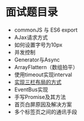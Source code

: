 # 面试题目录
- commonJS 与 ES6 export
- AJax请求方式
- 如何设置字号为10px
- 并发控制
- Generator与Async
- ArrayFlattern（数组拍平）
- 使用timeout实现interval
- [实现三栏布局的方式](https://zhuanlan.zhihu.com/p/25070186)
- EventBus实现
- 手写Promise及其方法
- 首页白屏原因及解决方案
- 多个标签页之间的通讯手段
